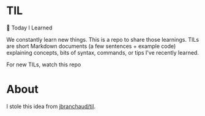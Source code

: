 # TIL
:memo: Today I Learned

We constantly learn new things. This is a repo to share those learnings. TILs are short Markdown documents (a few sentences + example code) explaining concepts, bits of syntax, commands, or tips I've recently learned.

For new TILs, watch this repo

# About

I stole this idea from [jbranchaud/til](https://github.com/jbranchaud/til).
